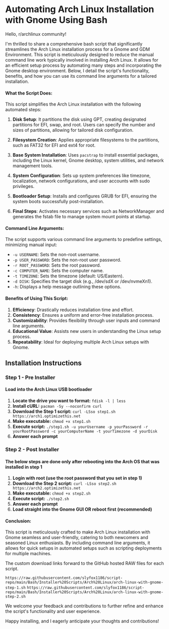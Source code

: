 # Automating Arch Linux Installation with Gnome Using Bash

Hello, r/archlinux community!

I'm thrilled to share a comprehensive bash script that significantly streamlines the Arch Linux installation process for a Gnome and GDM Environment. This script is meticulously designed to reduce the manual command line work typically involved in installing Arch Linux. It allows for an efficient setup process by automating many steps and incorporating the Gnome desktop environment. Below, I detail the script's functionality, benefits, and how you can use its command line arguments for a tailored installation.

#### **What the Script Does**:

This script simplifies the Arch Linux installation with the following automated steps:

1. **Disk Setup**: It partitions the disk using GPT, creating designated partitions for EFI, swap, and root. Users can specify the number and sizes of partitions, allowing for tailored disk configuration.

2. **Filesystem Creation**: Applies appropriate filesystems to the partitions, such as FAT32 for EFI and ext4 for root.

3. **Base System Installation**: Uses `pacstrap` to install essential packages, including the Linux kernel, Gnome desktop, system utilities, and network management tools.

4. **System Configuration**: Sets up system preferences like timezone, localization, network configurations, and user accounts with sudo privileges.

5. **Bootloader Setup**: Installs and configures GRUB for EFI, ensuring the system boots successfully post-installation.

6. **Final Steps**: Activates necessary services such as NetworkManager and generates the fstab file to manage system mount points at startup.

#### **Command Line Arguments**:

The script supports various command line arguments to predefine settings, minimizing manual input:

- `-u USERNAME`: Sets the non-root username.
- `-p USER_PASSWORD`: Sets the non-root user password.
- `-r ROOT_PASSWORD`: Sets the root password.
- `-c COMPUTER_NAME`: Sets the computer name.
- `-t TIMEZONE`: Sets the timezone (default: US/Eastern).
- `-d DISK`: Specifies the target disk (e.g., /dev/sdX or /dev/nvmeXn1).
- `-h`: Displays a help message outlining these options.

#### **Benefits of Using This Script**:

1. **Efficiency**: Drastically reduces installation time and effort.
2. **Consistency**: Ensures a uniform and error-free installation process.
3. **Customizability**: Provides flexibility through user inputs and command line arguments.
4. **Educational Value**: Assists new users in understanding the Linux setup process.
5. **Repeatability**: Ideal for deploying multiple Arch Linux setups with Gnome.

## **Installation Instructions**

### Step 1 - Pre Installer

#### Load into the Arch Linux USB bootloader

1. **Locate the drive you want to format:** `fdisk -l | less`
2. **Install cURL:** `pacman -Sy --noconfirm curl`
3. **Download the Step 1 script:** `curl -LSso step1.sh https://arch1.optimizethis.net`
4. **Make executable:** `chmod +x step1.sh`
5. **Execute script:** `./step1.sh -u yourUsername -p yourPassword -r yourRootPassword -c yourComputerName -t yourTimezone -d yourDisk`
6. **Answer each prompt**

### Step 2 - Post Installer
#### The below steps are done only after rebooting into the Arch OS that was installed in step 1

1. **Login with root (use the root password that you set in step 1)**
2. **Download the Step 2 script:** `curl -LSso step2.sh https://arch2.optimizethis.net`
3. **Make executable:** `chmod +x step2.sh`
4. **Execute script:** `./step2.sh`
5. **Answer each prompt**
6. **Load straight into the Gnome GUI OR reboot first (recommended)**

#### **Conclusion**:

This script is meticulously crafted to make Arch Linux installation with Gnome seamless and user-friendly, catering to both newcomers and seasoned Linux enthusiasts. By including command line arguments, it allows for quick setups in automated setups such as scripting deployments for multiple machines.

The custom download links forward to the GitHub hosted RAW files for each script.

`https://raw.githubusercontent.com/slyfox1186/script-repo/main/Bash/Installer%20Scripts/Arch%20Linux/arch-linux-with-gnome-step-1.sh`
`https://raw.githubusercontent.com/slyfox1186/script-repo/main/Bash/Installer%20Scripts/Arch%20Linux/arch-linux-with-gnome-step-2.sh`

We welcome your feedback and contributions to further refine and enhance the script's functionality and user experience.

Happy installing, and I eagerly anticipate your thoughts and contributions!
